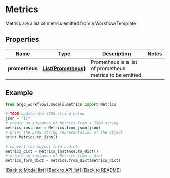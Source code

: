 # Metrics

Metrics are a list of metrics emitted from a Workflow/Template

## Properties

Name | Type | Description | Notes
------------ | ------------- | ------------- | -------------
**prometheus** | [**List[Prometheus]**](Prometheus.md) | Prometheus is a list of prometheus metrics to be emitted | 

## Example

```python
from argo_workflows.models.metrics import Metrics

# TODO update the JSON string below
json = "{}"
# create an instance of Metrics from a JSON string
metrics_instance = Metrics.from_json(json)
# print the JSON string representation of the object
print Metrics.to_json()

# convert the object into a dict
metrics_dict = metrics_instance.to_dict()
# create an instance of Metrics from a dict
metrics_form_dict = metrics.from_dict(metrics_dict)
```
[[Back to Model list]](../README.md#documentation-for-models) [[Back to API list]](../README.md#documentation-for-api-endpoints) [[Back to README]](../README.md)


